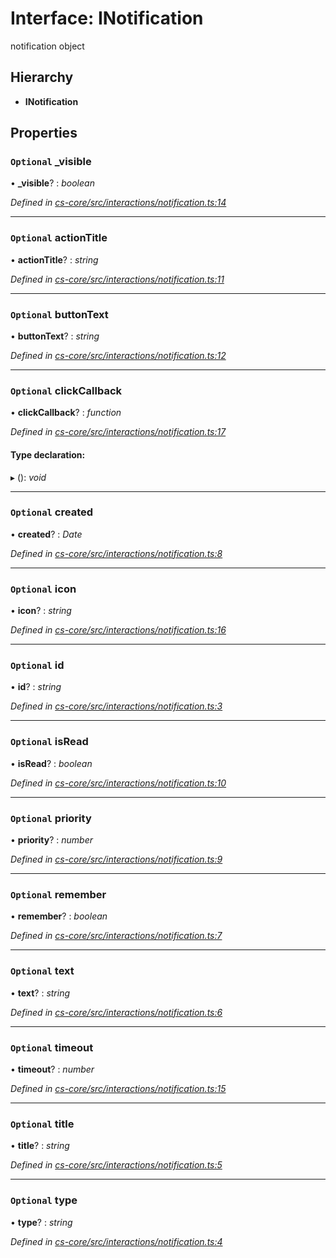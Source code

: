 # Interface: INotification

notification object

## Hierarchy

* **INotification**

## Properties

### `Optional` _visible

• **_visible**? : *boolean*

*Defined in [cs-core/src/interactions/notification.ts:14](https://github.com/RichardHovenkamp/csnext/blob/872f0bfe/packages/cs-core/src/interactions/notification.ts#L14)*

___

### `Optional` actionTitle

• **actionTitle**? : *string*

*Defined in [cs-core/src/interactions/notification.ts:11](https://github.com/RichardHovenkamp/csnext/blob/872f0bfe/packages/cs-core/src/interactions/notification.ts#L11)*

___

### `Optional` buttonText

• **buttonText**? : *string*

*Defined in [cs-core/src/interactions/notification.ts:12](https://github.com/RichardHovenkamp/csnext/blob/872f0bfe/packages/cs-core/src/interactions/notification.ts#L12)*

___

### `Optional` clickCallback

• **clickCallback**? : *function*

*Defined in [cs-core/src/interactions/notification.ts:17](https://github.com/RichardHovenkamp/csnext/blob/872f0bfe/packages/cs-core/src/interactions/notification.ts#L17)*

#### Type declaration:

▸ (): *void*

___

### `Optional` created

• **created**? : *Date*

*Defined in [cs-core/src/interactions/notification.ts:8](https://github.com/RichardHovenkamp/csnext/blob/872f0bfe/packages/cs-core/src/interactions/notification.ts#L8)*

___

### `Optional` icon

• **icon**? : *string*

*Defined in [cs-core/src/interactions/notification.ts:16](https://github.com/RichardHovenkamp/csnext/blob/872f0bfe/packages/cs-core/src/interactions/notification.ts#L16)*

___

### `Optional` id

• **id**? : *string*

*Defined in [cs-core/src/interactions/notification.ts:3](https://github.com/RichardHovenkamp/csnext/blob/872f0bfe/packages/cs-core/src/interactions/notification.ts#L3)*

___

### `Optional` isRead

• **isRead**? : *boolean*

*Defined in [cs-core/src/interactions/notification.ts:10](https://github.com/RichardHovenkamp/csnext/blob/872f0bfe/packages/cs-core/src/interactions/notification.ts#L10)*

___

### `Optional` priority

• **priority**? : *number*

*Defined in [cs-core/src/interactions/notification.ts:9](https://github.com/RichardHovenkamp/csnext/blob/872f0bfe/packages/cs-core/src/interactions/notification.ts#L9)*

___

### `Optional` remember

• **remember**? : *boolean*

*Defined in [cs-core/src/interactions/notification.ts:7](https://github.com/RichardHovenkamp/csnext/blob/872f0bfe/packages/cs-core/src/interactions/notification.ts#L7)*

___

### `Optional` text

• **text**? : *string*

*Defined in [cs-core/src/interactions/notification.ts:6](https://github.com/RichardHovenkamp/csnext/blob/872f0bfe/packages/cs-core/src/interactions/notification.ts#L6)*

___

### `Optional` timeout

• **timeout**? : *number*

*Defined in [cs-core/src/interactions/notification.ts:15](https://github.com/RichardHovenkamp/csnext/blob/872f0bfe/packages/cs-core/src/interactions/notification.ts#L15)*

___

### `Optional` title

• **title**? : *string*

*Defined in [cs-core/src/interactions/notification.ts:5](https://github.com/RichardHovenkamp/csnext/blob/872f0bfe/packages/cs-core/src/interactions/notification.ts#L5)*

___

### `Optional` type

• **type**? : *string*

*Defined in [cs-core/src/interactions/notification.ts:4](https://github.com/RichardHovenkamp/csnext/blob/872f0bfe/packages/cs-core/src/interactions/notification.ts#L4)*

